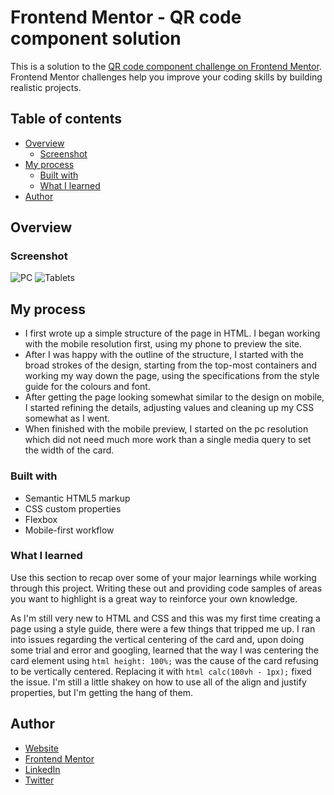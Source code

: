 # Frontend Mentor - QR code component solution

This is a solution to the [QR code component challenge on Frontend Mentor](https://www.frontendmentor.io/challenges/qr-code-component-iux_sIO_H). Frontend Mentor challenges help you improve your coding skills by building realistic projects. 

## Table of contents

- [Overview](#overview)
  - [Screenshot](#screenshot)
- [My process](#my-process)
  - [Built with](#built-with)
  - [What I learned](#what-i-learned)
- [Author](#author)

## Overview

### Screenshot

![PC](qr-code-component/screenshots/Screenshot_1-Frontend_Mentor_QR_code_component.png)
![Tablets](qr-code-component/screenshots/Screenshot_2-Frontend_Mentor_QR_code_component.png)

## My process

- I first wrote up a simple structure of the page in HTML. I began working with the mobile resolution first, using my phone to preview the site.
- After I was happy with the outline of the structure, I started with the broad strokes of the design, starting from the top-most containers and working my way down the page, using the specifications from the style guide for the colours and font.
- After getting the page looking somewhat similar to the design on mobile, I started refining the details, adjusting values and cleaning up my CSS somewhat as I went.
- When finished with the mobile preview, I started on the pc resolution which did not need much more work than a single media query to set the width of the card.

### Built with

- Semantic HTML5 markup
- CSS custom properties
- Flexbox
- Mobile-first workflow

### What I learned

Use this section to recap over some of your major learnings while working through this project. Writing these out and providing code samples of areas you want to highlight is a great way to reinforce your own knowledge.

As I'm still very new to HTML and CSS and this was my first time creating a page using a style guide, there were a few things that tripped me up. 
I ran into issues regarding the vertical centering of the card and, upon doing some trial and error and googling, learned that the way I was centering the card element using ```html height: 100%;``` was the cause of the card refusing to be vertically centered. Replacing it with ```html calc(100vh - 1px);``` fixed the issue. 
I'm still a little shakey on how to use all of the align and justify properties, but I'm getting the hang of them.

## Author

- [Website](https://www.your-site.com)
- [Frontend Mentor](https://www.frontendmentor.io/profile/JayLeverton)
- [LinkedIn](https://www.linkedin.com/in/jay-leverton-5079a7a4/)
- [Twitter](https://www.twitter.com/LevertonJay)